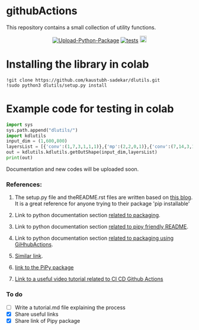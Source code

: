 # githubActions

This repository contains a small collection of utility functions.

<p align="center">
  <a href="https://github.com/kaustubh-sadekar/githubActions/actions?query=workflow%3AUpload Python Package"><img alt="Upload-Python-Package" src="https://github.com/kaustubh-sadekar/githubActions/workflows/Upload Python Package/badge.svg"></a>
  <a href="https://github.com/kaustubh-sadekar/githubActions/actions?query=workflow%3Atests"><img alt="tests" src="https://github.com/kaustubh-sadekar/githubActions/workflows/tests/badge.svg"></a>
  <a href="https://badge.fury.io/py/kdlutils"><img src="https://badge.fury.io/py/kdlutils.svg" alt="PyPI version" height="18"></a>
</p>

# Installing the library in colab
```shell
!git clone https://github.com/kaustubh-sadekar/dlutils.git
!sudo python3 dlutils/setup.py install
```

# Example code for testing in colab
```python
import sys
sys.path.append("dlutils/")
import kdlutils
input_dim = (1,600,800)
layersList = [{'conv':(1,7,3,1,1,1)},{'mp':(2,2,0,1)},{'conv':(7,14,3,1,1,1)},{'mp':(2,2,0,1)},{'conv':(14,30,3,1,1,1)},{'mp':(2,2,0,1)}]
out = kdlutils.kdlutils.getOutShape(input_dim,layersList)
print(out)
```
Documentation and new codes will be uploaded soon.

### References:

1. The setup.py file and theREADME.rst files are written based on [this blog](https://medium.com/@joel.barmettler/how-to-upload-your-python-package-to-pypi-65edc5fe9c56). It is a great reference for anyone trying to their package 'pip installable'

2. Link to python documentation section [related to packaging](https://packaging.python.org/tutorials/packaging-projects/#uploading-your-project-to-pypi).

3. Link to python documentation section [related to pipy friendly README](https://packaging.python.org/guides/making-a-pypi-friendly-readme/).

4. Link to python documentation section [related to packaging using GiHhubActions](https://packaging.python.org/guides/publishing-package-distribution-releases-using-github-actions-ci-cd-workflows/#:~:text=Go%20to%20https%3A%2F%2Fpypi,distinguishable%20in%20the%20token%20list.).

5. [Similar link](https://godatadriven.com/blog/a-practical-guide-to-using-setup-py/).

6. [link to the PiPy package](https://pypi.org/project/kdlutils/)

7. [Link to a useful video tutorial related to CI CD Github Actions](https://www.youtube.com/watch?v=WTofttoD2xg)

### To do
- [ ] Write a tutorial.md file explaining the process
- [x] Share useful links
- [x] Share link of Pipy package
